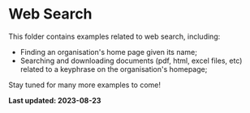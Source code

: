 # Web Search

This folder contains examples related to web search, including:
* Finding an organisation's home page given its name;
* Searching and downloading documents (pdf, html, excel files, etc) related to a keyphrase on the organisation's homepage;

Stay tuned for many more examples to come!

**Last updated: 2023-08-23**